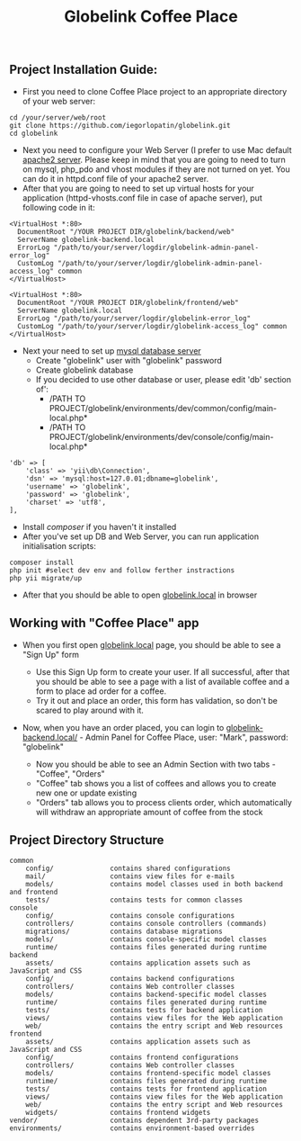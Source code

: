 <p align="center">
    <h1 align="center">Globelink Coffee Place</h1>
    <br>
</p>

## Project Installation Guide:

* First you need to clone Coffee Place project to an appropriate directory of your web server:
```
cd /your/server/web/root
git clone https://github.com/iegorlopatin/globelink.git
cd globelink
```

* Next you need to configure your Web Server (I prefer to use Mac default [apache2 server](https://httpd.apache.org/docs/trunk/getting-started.html). Please keep in mind that you are going to need to turn on mysql, php_pdo and vhost modules if they are not turned on yet. You can do it in httpd.conf file of your apache2 server.
* After that you are going to need to set up virtual hosts for your application (httpd-vhosts.conf file in case of apache server), put following code in it:
```
<VirtualHost *:80>
  DocumentRoot "/YOUR PROJECT DIR/globelink/backend/web"
  ServerName globelink-backend.local
  ErrorLog "/path/to/your/server/logdir/globelink-admin-panel-error_log"
  CustomLog "/path/to/your/server/logdir/globelink-admin-panel-access_log" common
</VirtualHost>

<VirtualHost *:80>
  DocumentRoot "/YOUR PROJECT DIR/globelink/frontend/web"
  ServerName globelink.local
  ErrorLog "/path/to/your/server/logdir/globelink-error_log"
  CustomLog "/path/to/your/server/logdir/globelink-access_log" common
</VirtualHost>
```
* Next your need to set up [mysql database server](https://dev.mysql.com/doc/refman/8.0/en/)
  * Create "globelink" user with "globelink" password
  * Create globelink database
  * If you decided to use other database or user, please edit 'db' section of': 
    - /PATH TO PROJECT/globelink/environments/dev/common/config/main-local.php*
    - /PATH TO PROJECT/globelink/environments/dev/console/config/main-local.php*
```
'db' => [
    'class' => 'yii\db\Connection',
    'dsn' => 'mysql:host=127.0.01;dbname=globelink',
    'username' => 'globelink',
    'password' => 'globelink',
    'charset' => 'utf8',
],
```
* Install *composer* if you haven't it installed
* After you've set up DB and Web Server, you can run application initialisation scripts:
```
composer install
php init #select dev env and follow ferther instractions
php yii migrate/up
```

* After that you should be able to open [globelink.local](http://globelink.local) in browser

Working with "Coffee Place" app
-------------------------------

* When you first open [globelink.local](http://globelink.local) page, you should be able to see a "Sign Up" form
  * Use this Sign Up form to create your user. If all successful, after that you should be able to see a page with
    a list of available coffee and a form to place ad order for a coffee.
  * Try it out and place an order, this form has validation, so don't be scared to play around with it.
  
* Now, when you have an order placed, you can login to [globelink-backend.local/](http://globelink-backend.local/) - 
  Admin Panel for Coffee Place, user: "Mark", password: "globelink"
  * Now you should be able to see an Admin Section with two tabs - "Coffee", "Orders"
  * "Coffee" tab shows you a list of coffees and allows you to create new one or update existing
  * "Orders" tab allows you to process clients order, which automatically will withdraw an appropriate amount of coffee from the stock

Project Directory Structure
---------------------------

```
common
    config/              contains shared configurations
    mail/                contains view files for e-mails
    models/              contains model classes used in both backend and frontend
    tests/               contains tests for common classes    
console
    config/              contains console configurations
    controllers/         contains console controllers (commands)
    migrations/          contains database migrations
    models/              contains console-specific model classes
    runtime/             contains files generated during runtime
backend
    assets/              contains application assets such as JavaScript and CSS
    config/              contains backend configurations
    controllers/         contains Web controller classes
    models/              contains backend-specific model classes
    runtime/             contains files generated during runtime
    tests/               contains tests for backend application    
    views/               contains view files for the Web application
    web/                 contains the entry script and Web resources
frontend
    assets/              contains application assets such as JavaScript and CSS
    config/              contains frontend configurations
    controllers/         contains Web controller classes
    models/              contains frontend-specific model classes
    runtime/             contains files generated during runtime
    tests/               contains tests for frontend application
    views/               contains view files for the Web application
    web/                 contains the entry script and Web resources
    widgets/             contains frontend widgets
vendor/                  contains dependent 3rd-party packages
environments/            contains environment-based overrides
```